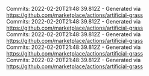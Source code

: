 Commits: 2022-02-20T21:48:39.812Z - Generated via https://github.com/marketplace/actions/artificial-grass
<br>
Commits: 2022-02-20T21:48:39.812Z - Generated via https://github.com/marketplace/actions/artificial-grass
<br>
Commits: 2022-02-20T21:48:39.812Z - Generated via https://github.com/marketplace/actions/artificial-grass
<br>
Commits: 2022-02-20T21:48:39.812Z - Generated via https://github.com/marketplace/actions/artificial-grass
<br>
Commits: 2022-02-20T21:48:39.812Z - Generated via https://github.com/marketplace/actions/artificial-grass
<br>
